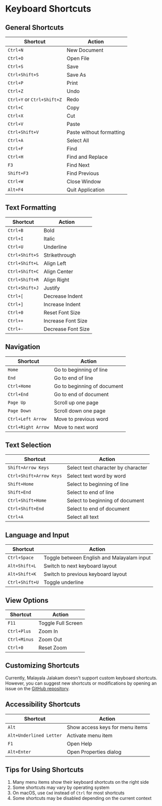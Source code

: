 # Keyboard Shortcuts

## General Shortcuts

| Shortcut | Action |
|----------|--------|
| `Ctrl+N` | New Document |
| `Ctrl+O` | Open File |
| `Ctrl+S` | Save |
| `Ctrl+Shift+S` | Save As |
| `Ctrl+P` | Print |
| `Ctrl+Z` | Undo |
| `Ctrl+Y` or `Ctrl+Shift+Z` | Redo |
| `Ctrl+C` | Copy |
| `Ctrl+X` | Cut |
| `Ctrl+V` | Paste |
| `Ctrl+Shift+V` | Paste without formatting |
| `Ctrl+A` | Select All |
| `Ctrl+F` | Find |
| `Ctrl+H` | Find and Replace |
| `F3` | Find Next |
| `Shift+F3` | Find Previous |
| `Ctrl+W` | Close Window |
| `Alt+F4` | Quit Application |

## Text Formatting

| Shortcut | Action |
|----------|--------|
| `Ctrl+B` | Bold |
| `Ctrl+I` | Italic |
| `Ctrl+U` | Underline |
| `Ctrl+Shift+S` | Strikethrough |
| `Ctrl+Shift+L` | Align Left |
| `Ctrl+Shift+C` | Align Center |
| `Ctrl+Shift+R` | Align Right |
| `Ctrl+Shift+J` | Justify |
| `Ctrl+[` | Decrease Indent |
| `Ctrl+]` | Increase Indent |
| `Ctrl+0` | Reset Font Size |
| `Ctrl++` | Increase Font Size |
| `Ctrl+-` | Decrease Font Size |

## Navigation

| Shortcut | Action |
|----------|--------|
| `Home` | Go to beginning of line |
| `End` | Go to end of line |
| `Ctrl+Home` | Go to beginning of document |
| `Ctrl+End` | Go to end of document |
| `Page Up` | Scroll up one page |
| `Page Down` | Scroll down one page |
| `Ctrl+Left Arrow` | Move to previous word |
| `Ctrl+Right Arrow` | Move to next word |

## Text Selection

| Shortcut | Action |
|----------|--------|
| `Shift+Arrow Keys` | Select text character by character |
| `Ctrl+Shift+Arrow Keys` | Select text word by word |
| `Shift+Home` | Select to beginning of line |
| `Shift+End` | Select to end of line |
| `Ctrl+Shift+Home` | Select to beginning of document |
| `Ctrl+Shift+End` | Select to end of document |
| `Ctrl+A` | Select all text |

## Language and Input

| Shortcut | Action |
|----------|--------|
| `Ctrl+Space` | Toggle between English and Malayalam input |
| `Alt+Shift+L` | Switch to next keyboard layout |
| `Alt+Shift+K` | Switch to previous keyboard layout |
| `Ctrl+Shift+U` | Toggle underline |

## View Options

| Shortcut | Action |
|----------|--------|
| `F11` | Toggle Full Screen |
| `Ctrl+Plus` | Zoom In |
| `Ctrl+Minus` | Zoom Out |
| `Ctrl+0` | Reset Zoom |

## Customizing Shortcuts

Currently, Malayala Jalakam doesn't support custom keyboard shortcuts. However, you can suggest new shortcuts or modifications by opening an issue on the [GitHub repository](https://github.com/ameenvga/MJoffline/issues).

## Accessibility Shortcuts

| Shortcut | Action |
|----------|--------|
| `Alt` | Show access keys for menu items |
| `Alt+Underlined Letter` | Activate menu item |
| `F1` | Open Help |
| `Alt+Enter` | Open Properties dialog |

## Tips for Using Shortcuts

1. Many menu items show their keyboard shortcuts on the right side
2. Some shortcuts may vary by operating system
3. On macOS, use `Cmd` instead of `Ctrl` for most shortcuts
4. Some shortcuts may be disabled depending on the current context
